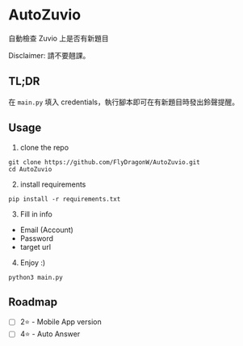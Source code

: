 # AutoZuvio
自動檢查 Zuvio 上是否有新題目  

Disclaimer: 請不要翹課。  

## TL;DR
在 `main.py` 填入 credentials，執行腳本即可在有新題目時發出鈴聲提醒。

## Usage
1. clone the repo
```
git clone https://github.com/FlyDragonW/AutoZuvio.git
cd AutoZuvio
```
2. install requirements
```
pip install -r requirements.txt
```
3. Fill in info
- Email (Account)  
- Password
- target url
4. Enjoy :)
```
python3 main.py
```

## Roadmap
- [ ] 2⭐ - Mobile App version
- [ ] 4⭐ - Auto Answer
